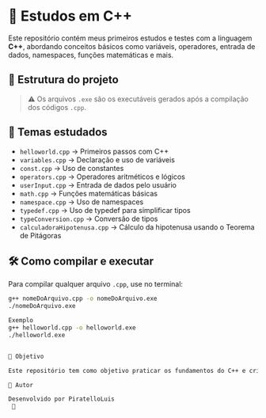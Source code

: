 # 🧭 Estudos em C++

Este repositório contém meus primeiros estudos e testes com a linguagem **C++**, abordando conceitos básicos como variáveis, operadores, entrada de dados, namespaces, funções matemáticas e mais.

## 📁 Estrutura do projeto

> ⚠️ Os arquivos `.exe` são os executáveis gerados após a compilação dos códigos `.cpp`.

## 🧪 Temas estudados

- `helloworld.cpp` → Primeiros passos com C++  
- `variables.cpp` → Declaração e uso de variáveis  
- `const.cpp` → Uso de constantes  
- `operators.cpp` → Operadores aritméticos e lógicos  
- `userInput.cpp` → Entrada de dados pelo usuário  
- `math.cpp` → Funções matemáticas básicas  
- `namespace.cpp` → Uso de namespaces  
- `typedef.cpp` → Uso de typedef para simplificar tipos  
- `typeConversion.cpp` → Conversão de tipos  
- `calculadoraHipotenusa.cpp` → Cálculo da hipotenusa usando o Teorema de Pitágoras

## 🛠️ Como compilar e executar

Para compilar qualquer arquivo `.cpp`, use no terminal:

```bash
g++ nomeDoArquivo.cpp -o nomeDoArquivo.exe
./nomeDoArquivo.exe

Exemplo
g++ helloworld.cpp -o helloworld.exe
./helloworld.exe


🧠 Objetivo

Este repositório tem como objetivo praticar os fundamentos do C++ e criar uma base sólida para projetos futuros.

👤 Autor

Desenvolvido por PiratelloLuis
 🚀
